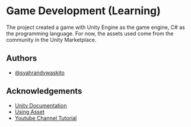 
# Game Development (Learning)

The project created a game with Unity Engine as the game engine, C# as the programming language. For now, the assets used come from the community in the Unity Marketplace. 




## Authors

- [@syahrandywaskito](https://github.com/syahrandywaskito)






## Acknowledgements

 - [Unity Documentation](https://docs.unity3d.com/Manual/index.html)
 - [Using Asset](https://assetstore.unity.com/packages/2d/characters/pixel-adventure-1-155360)
 - [Youtube Channel Tutorial](https://www.youtube.com/playlist?list=PLrnPJCHvNZuCVTz6lvhR81nnaf1a-b67U)

